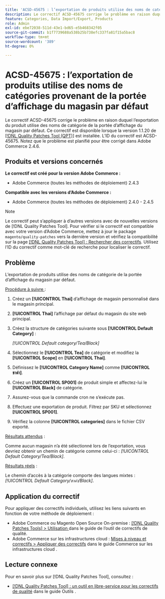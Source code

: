 ```yaml
---
title: 'ACSD-45675 : l’exportation de produits utilise des noms de catégories provenant de la portée d’affichage du magasin par défaut'
description: Le correctif ACSD-45675 corrige le problème en raison duquel l’exportation du produit utilise des noms de catégorie de la portée d’affichage du magasin par défaut. Ce correctif est disponible lorsque l’[Outil de correctifs de la qualité (QPT)](https://experienceleague.adobe.com/fr/docs/commerce-knowledge-base/kb/announcements/commerce-announcements/magento-quality-patches-released-new-tool-to-self-serve-quality-patches) 1.1.20 est installé. L’ID du correctif est ACSD-45675. Notez que le problème est planifié pour être corrigé dans Adobe Commerce 2.4.6.
feature: Categories, Data Import/Export, Products
role: Admin
exl-id: ebe72038-511d-43e1-bd65-e5b468342f05
source-git-commit: b1f7739688a538b25b738efc337fa81f15a5bac8
workflow-type: tm+mt
source-wordcount: '389'
ht-degree: 0%

---
```


# ACSD-45675 : l’exportation de produits utilise des noms de catégories provenant de la portée d’affichage du magasin par défaut

Le correctif ACSD-45675 corrige le problème en raison duquel l’exportation du produit utilise des noms de catégorie de la portée d’affichage du magasin par défaut. Ce correctif est disponible lorsque la version 1.1.20 de [[!DNL Quality Patches Tool (QPT)]](https://experienceleague.adobe.com/fr/docs/commerce-knowledge-base/kb/announcements/commerce-announcements/magento-quality-patches-released-new-tool-to-self-serve-quality-patches) est installée. L’ID du correctif est ACSD-45675. Notez que le problème est planifié pour être corrigé dans Adobe Commerce 2.4.6.

## Produits et versions concernés

**Le correctif est créé pour la version Adobe Commerce :**

* Adobe Commerce (toutes les méthodes de déploiement) 2.4.3

**Compatible avec les versions d’Adobe Commerce :**

* Adobe Commerce (toutes les méthodes de déploiement) 2.4.0 - 2.4.5

>[!NOTE]
>
>Le correctif peut s’appliquer à d’autres versions avec de nouvelles versions de [!DNL Quality Patches Tool]. Pour vérifier si le correctif est compatible avec votre version d’Adobe Commerce, mettez à jour le package `magento/quality-patches` vers la dernière version et vérifiez la compatibilité sur la page [[!DNL Quality Patches Tool] : Rechercher des correctifs](https://experienceleague.adobe.com/tools/commerce-quality-patches/index.html?lang=fr). Utilisez l’ID du correctif comme mot-clé de recherche pour localiser le correctif.

## Problème

L’exportation de produits utilise des noms de catégorie de la portée d’affichage du magasin par défaut.

<u>Procédure à suivre </u> :

1. Créez un **[!UICONTROL Thai]** d’affichage de magasin personnalisé dans le magasin principal.
1. **[!UICONTROL Thai]** l’affichage par défaut du magasin du site web principal.
1. Créez la structure de catégories suivante sous **[!UICONTROL Default Category]** :

   *[!UICONTROL Default category/Tea/Black]*

1. Sélectionnez le **[!UICONTROL Tea]** de catégorie et modifiez la **[!UICONTROL Scope]** en **[!UICONTROL Thai]**.
1. Définissez le **[!UICONTROL Category Name]** comme **[!UICONTROL ชาดำ]**.
1. Créez un **[!UICONTROL SP001]** de produit simple et affectez-lui le **[!UICONTROL Black]** de catégorie.
1. Assurez-vous que la commande cron ne s’exécute pas.
1. Effectuez une exportation de produit. Filtrez par SKU et sélectionnez **[!UICONTROL SP001]**.
1. Vérifiez la colonne **[!UICONTROL categories]** dans le fichier CSV exporté.

<u>Résultats attendus</u> :

Comme aucun magasin n’a été sélectionné lors de l’exportation, vous devriez obtenir un chemin de catégorie comme celui-ci : *[!UICONTROL Default Category/Tea/Black]*.

<u>Résultats réels</u> :

Le chemin d’accès à la catégorie comporte des langues mixtes : *[!UICONTROL Default Category/ชาดำ/Black]*.

## Application du correctif

Pour appliquer des correctifs individuels, utilisez les liens suivants en fonction de votre méthode de déploiement :

* Adobe Commerce ou Magento Open Source On-premise : [[!DNL Quality Patches Tools] > Utilisation ](/help/tools/quality-patches-tool/usage.md) dans le guide de l’outil de correctifs de qualité.
* Adobe Commerce sur les infrastructures cloud : [Mises à niveau et correctifs > Appliquer des correctifs](https://experienceleague.adobe.com/docs/commerce-cloud-service/user-guide/develop/upgrade/apply-patches.html?lang=fr) dans le guide Commerce sur les infrastructures cloud .

## Lecture connexe

Pour en savoir plus sur [!DNL Quality Patches Tool], consultez :

* [[!DNL Quality Patches Tool] : un outil en libre-service pour les correctifs de qualité](/help/tools/quality-patches-tool/quality-patches-tool-to-self-serve-quality-patches.md) dans le guide Outils .
